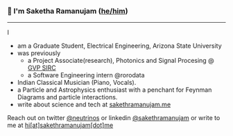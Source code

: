 ### :wave: I'm Saketha Ramanujam ([he/him](https://pronoun.is/he))
<hr>
I

- am a Graduate Student, Electrical Engineering, Arizona State University
- was previously 
  - a Project Associate(research), Photonics and Signal Procesing @ [GVP SIRC](http://gvpsirc.in)
  - a Software Engineering intern @rorodata
- Indian Classical Musician (Piano, Vocals).
- a Particle and Astrophysics enthusiast with a penchant for Feynman Diagrams and particle interactions.
- write about science and tech at [sakethramanujam.me](https://sakethramanujam.me/blog)

Reach out on twitter [@neutrinos](https://twitter.com/neutrinos__) or linkedin [@sakethramanujam](https://linkedin.com/in/sakethramanujam)
or write to  me at [hi[at]sakethramanujam[dot]me](mailto:hi@sakethramanujam.me)
